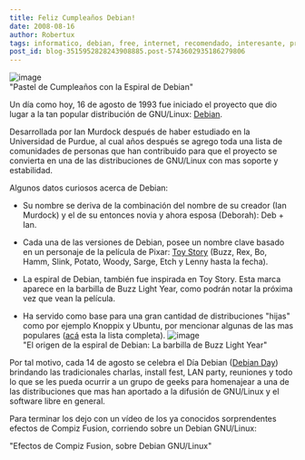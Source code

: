 ```yaml
---
title: Feliz Cumpleaños Debian!
date: 2008-08-16
author: Robertux
tags: informatico, debian, free, internet, recomendado, interesante, programacion, day, geek, gnu, computadoras, evento, linux, desktop, ubuntu, tecnologia
post_id: blog-3515952828243908885.post-5743602935186279806
---
```


![image](https://1.bp.blogspot.com/_jH77WNrMVRA/SKcNwgYNEGI/AAAAAAAACAE/aEUGnhgTB6Y/s320/DSCN3332.sized.jpg)    
"Pastel de Cumpleaños con la
Espiral de Debian"

Un día como hoy, 16 de agosto de 1993 fue iniciado el proyecto que dio lugar a la tan popular distribución de GNU/Linux: [Debian](https://www.debian.org/).

Desarrollada por Ian Murdock después de haber estudiado en la Universidad de Purdue, al cual años después se agrego toda una lista de comunidades de personas que han contribuido para que el proyecto se convierta en una de las distribuciones de GNU/Linux con mas soporte y estabilidad.

Algunos datos curiosos acerca de Debian:

- Su nombre se deriva de la combinación del nombre de su creador (Ian Murdock) y el de su entonces novia y ahora esposa (Deborah): Deb + Ian.

- Cada una de las versiones de Debian, posee un nombre clave basado en un personaje de la película de Pixar: [Toy Story](https://www.pixar.com/featurefilms/ts/) (Buzz, Rex, Bo, Hamm, Slink, Potato, Woody, Sarge, Etch y Lenny hasta la fecha).

- La espiral de Debian, también fue inspirada en Toy Story. Esta marca aparece en la barbilla de Buzz Light Year, como podrán notar la próxima vez que vean la película.

- Ha servido como base para una gran cantidad de distribuciones "hijas" como por ejemplo Knoppix y Ubuntu, por mencionar algunas de las mas populares ([acá](https://www.debian.org/misc/children-distros) esta la lista completa).
![image](https://3.bp.blogspot.com/_jH77WNrMVRA/SKcSYGVVndI/AAAAAAAACAM/gVJO1zVjKFM/s320/buzz.jpg)    
"El origen de la espiral de
Debian: La barbilla de Buzz Light Year"

Por tal motivo, cada 14 de agosto se celebra el Día Debian ([Debian Day](https://wiki.debian.org/DebianDay2008)) brindando las tradicionales charlas, install fest, LAN party, reuniones y todo lo que se les pueda ocurrir a un grupo de geeks para homenajear a una de las distribuciones que mas han aportado a la difusión de GNU/Linux y el software libre en general.

Para terminar los dejo con un vídeo de los ya conocidos sorprendentes efectos de Compiz Fusion, corriendo sobre un Debian GNU/Linux:

"Efectos de Compiz Fusion, sobre Debian
GNU/Linux"